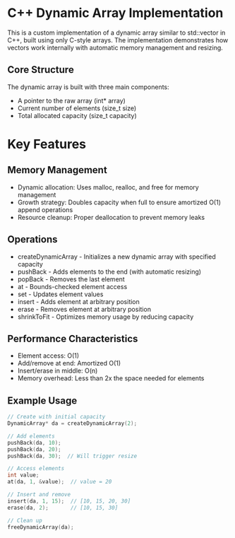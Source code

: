 # C++ Dynamic Array Implementation
This is a custom implementation of a dynamic array similar to std::vector in C++, built using only C-style arrays. The implementation demonstrates how vectors work internally with automatic memory management and resizing.
## Core Structure
The dynamic array is built with three main components:
 * A pointer to the raw array (int* array)
 * Current number of elements (size_t size)
 * Total allocated capacity (size_t capacity)
# Key Features
## Memory Management

 * Dynamic allocation: Uses malloc, realloc, and free for memory management
 * Growth strategy: Doubles capacity when full to ensure amortized O(1) append operations
 * Resource cleanup: Proper deallocation to prevent memory leaks

## Operations

 * createDynamicArray - Initializes a new dynamic array with specified capacity
 * pushBack - Adds elements to the end (with automatic resizing)
 * popBack - Removes the last element
 * at - Bounds-checked element access
 * set - Updates element values
 * insert - Adds element at arbitrary position
 * erase - Removes element at arbitrary position
 * shrinkToFit - Optimizes memory usage by reducing capacity

## Performance Characteristics

 * Element access: O(1)
 * Add/remove at end: Amortized O(1)
 * Insert/erase in middle: O(n)
 * Memory overhead: Less than 2x the space needed for elements
## Example Usage
``` cpp
// Create with initial capacity
DynamicArray* da = createDynamicArray(2);

// Add elements
pushBack(da, 10);
pushBack(da, 20);
pushBack(da, 30);  // Will trigger resize

// Access elements
int value;
at(da, 1, &value);  // value = 20

// Insert and remove
insert(da, 1, 15);  // [10, 15, 20, 30]
erase(da, 2);       // [10, 15, 30]

// Clean up
freeDynamicArray(da);
```
